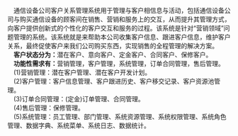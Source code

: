 &emsp;通信设备公司客户关系管理系统用于管理与客户相信息与活动，包括通信设备公司与购买通信设备的顾客间在销售、营销和服务上的交互，从而提升其管理方式，向客户提供创新式的个性化的客户交互和服务的过程。该系统是针对“营销领域”问题管理的系统。该系统就是来帮助本公司收集客户信息、跟进客户信息，维护客户关系，最终促使客户来我们公司购买东西，实现销售的全程管理的解决方案。
<br>&emsp;<b>客户状态分为：</b>潜在客户、意向客户、定金客户、合同客户、保修客户。
<br>&emsp;<b>功能性需求有：</b>营销管理，客户管理，系统管理，订单合同管理，售后管理。
<br>&emsp;(1)营销管理：潜在客户管理、潜在客户开发计划。
<br>&emsp;(2)客户管理：客户信息管理、客户跟进历史、客户移交记录、客户资源池管理。
<br>&emsp;(3)订单合同管理：(定金)订单管理、合同管理。
<br>&emsp;(4)售后管理：保修管理。
<br>&emsp;(5)系统管理：员工管理、部门管理、系统资源管理、系统权限管理、系统角色管理、数据字典、系统菜单、系统日志、数据统计。


